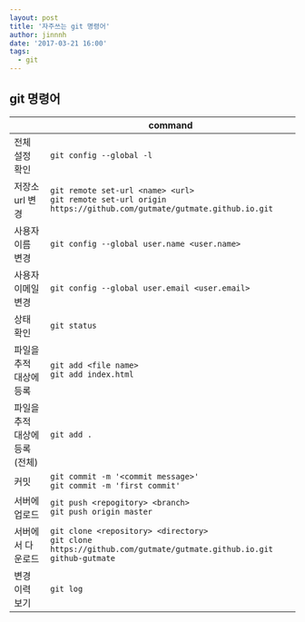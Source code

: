```yaml
---
layout: post
title: '자주쓰는 git 명령어'
author: jinnnh
date: '2017-03-21 16:00'
tags:
  - git
---
```


## git 명령어

|  | command |
|-|-|
| 전체 설정 확인 |  `git config --global -l` |
| 저장소 url 변경 |  `git remote set-url <name> <url>` <br> `git remote set-url origin https://github.com/gutmate/gutmate.github.io.git` |
| 사용자 이름 변경 |  `git config --global user.name <user.name>` |
| 사용자 이메일 변경 |  `git config --global user.email <user.email>` |
| 상태 확인 |  `git status` |
| 파일을 추적 대상에 등록 |  `git add <file name>` <br> `git add index.html`|
| 파일을 추적 대상에 등록(전체) |  `git add .` |
| 커밋 |  `git commit -m '<commit message>'` <br> `git commit -m 'first commit'`|
| 서버에 업로드 |  `git push <repogitory> <branch>` <br> `git push origin master` |
| 서버에서 다운로드 |  `git clone <repository> <directory>` <br> `git clone https://github.com/gutmate/gutmate.github.io.git github-gutmate`|
| 변경 이력 보기 |  `git log` |